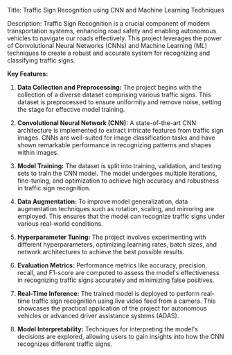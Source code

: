 Title: Traffic Sign Recognition using CNN and Machine Learning Techniques

Description:
Traffic Sign Recognition is a crucial component of modern transportation systems, enhancing road safety and enabling autonomous vehicles to navigate our roads effectively. This project leverages the power of Convolutional Neural Networks (CNNs) and Machine Learning (ML) techniques to create a robust and accurate system for recognizing and classifying traffic signs.

**Key Features:**

1. **Data Collection and Preprocessing:** The project begins with the collection of a diverse dataset comprising various traffic signs. This dataset is preprocessed to ensure uniformity and remove noise, setting the stage for effective model training.

2. **Convolutional Neural Network (CNN):** A state-of-the-art CNN architecture is implemented to extract intricate features from traffic sign images. CNNs are well-suited for image classification tasks and have shown remarkable performance in recognizing patterns and shapes within images.

3. **Model Training:** The dataset is split into training, validation, and testing sets to train the CNN model. The model undergoes multiple iterations, fine-tuning, and optimization to achieve high accuracy and robustness in traffic sign recognition.

4. **Data Augmentation:** To improve model generalization, data augmentation techniques such as rotation, scaling, and mirroring are employed. This ensures that the model can recognize traffic signs under various real-world conditions.

5. **Hyperparameter Tuning:** The project involves experimenting with different hyperparameters, optimizing learning rates, batch sizes, and network architectures to achieve the best possible results.

6. **Evaluation Metrics:** Performance metrics like accuracy, precision, recall, and F1-score are computed to assess the model's effectiveness in recognizing traffic signs accurately and minimizing false positives.

7. **Real-Time Inference:** The trained model is deployed to perform real-time traffic sign recognition using live video feed from a camera. This showcases the practical application of the project for autonomous vehicles or advanced driver assistance systems (ADAS).

8. **Model Interpretability:** Techniques for interpreting the model's decisions are explored, allowing users to gain insights into how the CNN recognizes different traffic signs.

